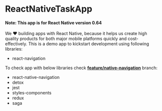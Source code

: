 # ReactNativeTaskApp
#### Note: This app is for React Native version 0.64

We :heart: building apps with React Native, because it helps us create high quality products for both major mobile platforms quickly and cost-effectively. 
This is a demo app to kickstart development using following libraries:

  * react-navigation


To check app with below libraries check **[feature/native-navigation](https://github.com/NKGS/ReactNativeTaskApp/tree/feature/native-navigation)** branch:

  * react-native-navigation
  * detox
  * jest
  * styles-components
  * redux
  * saga

